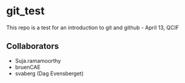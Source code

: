 # git_test

This repo is a test for an introduction to git and github - April 13, QCIF

## Collaborators

- Suja.ramamoorthy 
- bruenCAE 
- svaberg (Dag Evensberget)

